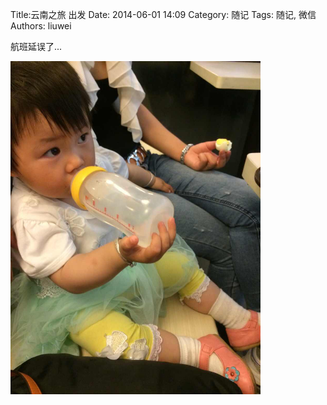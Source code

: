 Title:云南之旅 出发
Date: 2014-06-01 14:09
Category: 随记
Tags: 随记, 微信
Authors: liuwei

航班延误了...

<img src="../../static/images/2014/20140601/84.pic_hd.jpg" width="400" />
